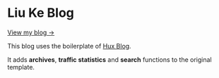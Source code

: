 # Liu Ke Blog

[View my blog →](http://keliu.me "View my blog")

This blog uses the boilerplate of [Hux Blog](https://github.com/Huxpro/huxpro.github.io).

It adds **archives**, **traffic statistics** and **search** functions to the original template.